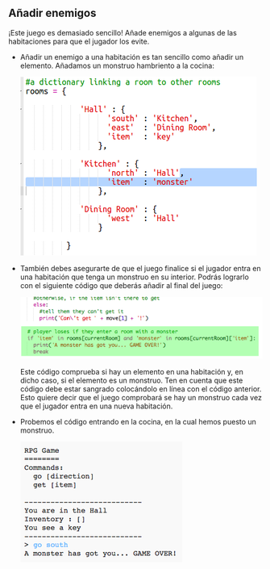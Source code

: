 ## Añadir enemigos

¡Este juego es demasiado sencillo! Añade enemigos a algunas de las habitaciones para que el jugador los evite.

+ Añadir un enemigo a una habitación es tan sencillo como añadir un elemento. Añadamos un monstruo hambriento a la cocina:

  ![screenshot](images/rpg-monster-dict.png)

+ También debes asegurarte de que el juego finalice si el jugador entra en una habitación que tenga un monstruo en su interior. Podrás lograrlo con el siguiente código que deberás añadir al final del juego:

  ![screenshot](images/rpg-monster-code.png)

  Este código comprueba si hay un elemento en una habitación y, en dicho caso, si el elemento es un monstruo. Ten en cuenta que este código debe estar sangrado colocándolo en línea con el código anterior. Esto quiere decir que el juego comprobará se hay un monstruo cada vez que el jugador entra en una nueva habitación.

+ Probemos el código entrando en la cocina, en la cual hemos puesto un monstruo.

  ![screenshot](images/rpg-monster-test.png)
